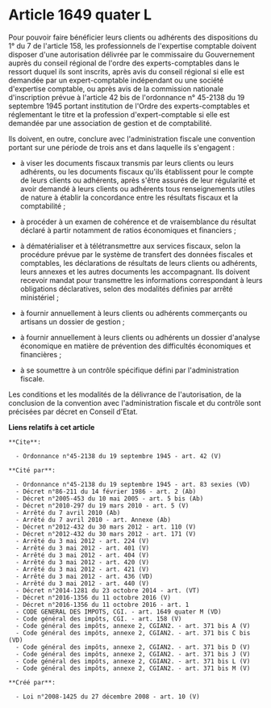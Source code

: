 # Article 1649 quater L

Pour pouvoir faire bénéficier leurs clients ou adhérents des dispositions du 1° du 7 de l'article 158, les professionnels de
l'expertise comptable doivent disposer d'une autorisation délivrée par le commissaire du Gouvernement auprès du conseil
régional de l'ordre des experts-comptables dans le ressort duquel ils sont inscrits, après avis du conseil régional si elle
est demandée par un expert-comptable indépendant ou une société d'expertise comptable, ou après avis de la commission
nationale d'inscription prévue à l'article 42 bis de l'ordonnance n° 45-2138 du 19 septembre 1945 portant institution de
l'Ordre des experts-comptables et réglementant le titre et la profession d'expert-comptable si elle est demandée par une
association de gestion et de comptabilité. 

Ils doivent, en outre, conclure avec l'administration fiscale une convention portant sur une période de trois ans et dans
laquelle ils s'engagent :

- à viser les documents fiscaux transmis par leurs clients ou leurs adhérents, ou les documents fiscaux qu'ils établissent
pour le compte de leurs clients ou adhérents, après s'être assurés de leur régularité et avoir demandé à leurs clients ou
adhérents tous renseignements utiles de nature à établir la concordance entre les résultats fiscaux et la comptabilité ;

- à procéder à un examen de cohérence et de vraisemblance du résultat déclaré à partir notamment de ratios économiques et
financiers ;

- à dématérialiser et à télétransmettre aux services fiscaux, selon la procédure prévue par le système de transfert des
données fiscales et comptables, les déclarations de résultats de leurs clients ou adhérents, leurs annexes et les autres
documents les accompagnant. Ils doivent recevoir mandat pour transmettre les informations correspondant à leurs obligations
déclaratives, selon des modalités définies par arrêté ministériel ;

- à fournir annuellement à leurs clients ou adhérents commerçants ou artisans un dossier de gestion ;

- à fournir annuellement à leurs clients ou adhérents un dossier d'analyse économique en matière de prévention des
difficultés économiques et financières ;

- à se soumettre à un contrôle spécifique défini par l'administration fiscale. 

Les conditions et les modalités de la délivrance de l'autorisation, de la conclusion de la convention avec l'administration
fiscale et du contrôle sont précisées par décret en Conseil d'Etat.

**Liens relatifs à cet article**

	**Cite**:

	  - Ordonnance n°45-2138 du 19 septembre 1945 - art. 42 (V)

	**Cité par**:

	  - Ordonnance n°45-2138 du 19 septembre 1945 - art. 83 sexies (VD)
	  - Décret n°86-211 du 14 février 1986 - art. 2 (Ab)
	  - Décret n°2005-453 du 10 mai 2005 - art. 5 bis (Ab)
	  - Décret n°2010-297 du 19 mars 2010 - art. 5 (V)
	  - Arrêté du 7 avril 2010 (Ab)
	  - Arrêté du 7 avril 2010 - art. Annexe (Ab)
	  - Décret n°2012-432 du 30 mars 2012 - art. 110 (V)
	  - Décret n°2012-432 du 30 mars 2012 - art. 171 (V)
	  - Arrêté du 3 mai 2012 - art. 224 (V)
	  - Arrêté du 3 mai 2012 - art. 401 (V)
	  - Arrêté du 3 mai 2012 - art. 404 (V)
	  - Arrêté du 3 mai 2012 - art. 420 (V)
	  - Arrêté du 3 mai 2012 - art. 421 (V)
	  - Arrêté du 3 mai 2012 - art. 436 (VD)
	  - Arrêté du 3 mai 2012 - art. 440 (V)
	  - Décret n°2014-1281 du 23 octobre 2014 - art. (VT)
	  - Décret n°2016-1356 du 11 octobre 2016 (V)
	  - Décret n°2016-1356 du 11 octobre 2016 - art. 1
	  - CODE GENERAL DES IMPOTS, CGI. - art. 1649 quater M (VD)
	  - Code général des impôts, CGI. - art. 158 (V)
	  - Code général des impôts, annexe 2, CGIAN2. - art. 371 bis A (V)
	  - Code général des impôts, annexe 2, CGIAN2. - art. 371 bis C bis (VD)
	  - Code général des impôts, annexe 2, CGIAN2. - art. 371 bis D (V)
	  - Code général des impôts, annexe 2, CGIAN2. - art. 371 bis J (V)
	  - Code général des impôts, annexe 2, CGIAN2. - art. 371 bis L (V)
	  - Code général des impôts, annexe 2, CGIAN2. - art. 371 bis M (V)

	**Créé par**:

	  - Loi n°2008-1425 du 27 décembre 2008 - art. 10 (V)
